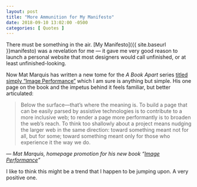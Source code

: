 ```yaml
---
layout: post
title: "More Ammunition for My Manifesto"
date: 2018-09-10 13:02:00 -0500
categories: [ Quotes ]
---
```


There must be something in the air. [My Manifesto]({{ site.baseurl }}manifesto) was a revelation for me — it gave me very good reason to launch a personal website that most designers would call unfinished, or at least unfinished-looking. 

Now Mat Marquis has written a new tome for the *A Book Apart* series [titled simply “Image Performance”](//abookapart.com/products/image-performance) 
which I am sure is anything but simple. His one page on the book and the impetus behind it feels familiar, but better articulated: 

> Below the surface—that’s where the meaning is. To build a page that can be easily parsed by assistive technologies is to contribute to a more inclusive web; to render a page more performantly is to broaden the web’s reach. To think too shallowly about a project means nudging the larger web in the same direction: toward something meant not for all, but for some; toward something meant only for those who experience it the way we do.

— <cite>Mat Marquis, homepage promotion for his new book “[Image Performance](//matmarquis.com/)”</cite>

I like to think this might be a trend that I happen to be jumping upon. A very positive one. 
